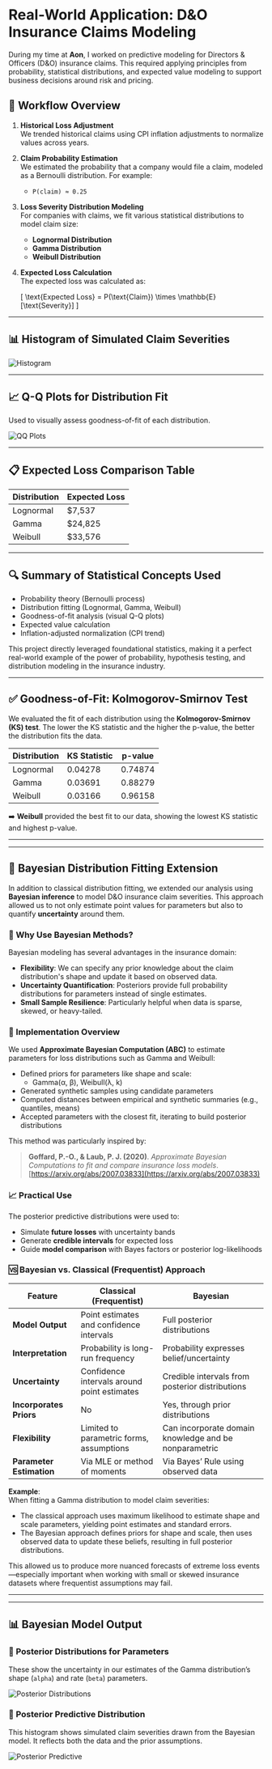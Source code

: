 
# Real-World Application: D&O Insurance Claims Modeling

During my time at **Aon**, I worked on predictive modeling for Directors & Officers (D&O) insurance claims. This required applying principles from probability, statistical distributions, and expected value modeling to support business decisions around risk and pricing.

## 🔄 Workflow Overview

1. **Historical Loss Adjustment**  
   We trended historical claims using CPI inflation adjustments to normalize values across years.

2. **Claim Probability Estimation**  
   We estimated the probability that a company would file a claim, modeled as a Bernoulli distribution. For example:
   - `P(claim) ≈ 0.25`

3. **Loss Severity Distribution Modeling**  
   For companies with claims, we fit various statistical distributions to model claim size:

   - **Lognormal Distribution**
   - **Gamma Distribution**
   - **Weibull Distribution**

4. **Expected Loss Calculation**  
   The expected loss was calculated as:

   \[
   \text{Expected Loss} = P(\text{Claim}) \times \mathbb{E}[\text{Severity}]
   \]

---

## 📊 Histogram of Simulated Claim Severities

![Histogram](histograms.png)

---

## 📈 Q-Q Plots for Distribution Fit

Used to visually assess goodness-of-fit of each distribution.

![QQ Plots](qq_plots.png)

---

## 📋 Expected Loss Comparison Table

| Distribution | Expected Loss |
|--------------|----------------|
| Lognormal    | $7,537 |
| Gamma        | $24,825 |
| Weibull      | $33,576 |

---

## 🔍 Summary of Statistical Concepts Used

- Probability theory (Bernoulli process)
- Distribution fitting (Lognormal, Gamma, Weibull)
- Goodness-of-fit analysis (visual Q-Q plots)
- Expected value calculation
- Inflation-adjusted normalization (CPI trend)

This project directly leveraged foundational statistics, making it a perfect real-world example of the power of probability, hypothesis testing, and distribution modeling in the insurance industry.


---

## ✅ Goodness-of-Fit: Kolmogorov-Smirnov Test

We evaluated the fit of each distribution using the **Kolmogorov-Smirnov (KS) test**. The lower the KS statistic and the higher the p-value, the better the distribution fits the data.

| Distribution | KS Statistic | p-value |
|--------------|--------------|---------|
| Lognormal    | 0.04278     | 0.74874 |
| Gamma        | 0.03691     | 0.88279 |
| Weibull      | 0.03166     | 0.96158 |

➡️ **Weibull** provided the best fit to our data, showing the lowest KS statistic and highest p-value.


---


---

## 🧠 Bayesian Distribution Fitting Extension

In addition to classical distribution fitting, we extended our analysis using **Bayesian inference** to model D&O insurance claim severities. This approach allowed us to not only estimate point values for parameters but also to quantify **uncertainty** around them.

### 🧮 Why Use Bayesian Methods?

Bayesian modeling has several advantages in the insurance domain:

- **Flexibility**: We can specify any prior knowledge about the claim distribution's shape and update it based on observed data.
- **Uncertainty Quantification**: Posteriors provide full probability distributions for parameters instead of single estimates.
- **Small Sample Resilience**: Particularly helpful when data is sparse, skewed, or heavy-tailed.

### 📐 Implementation Overview

We used **Approximate Bayesian Computation (ABC)** to estimate parameters for loss distributions such as Gamma and Weibull:

- Defined priors for parameters like shape and scale:
  - Gamma(α, β), Weibull(λ, k)
- Generated synthetic samples using candidate parameters
- Computed distances between empirical and synthetic summaries (e.g., quantiles, means)
- Accepted parameters with the closest fit, iterating to build posterior distributions

This method was particularly inspired by:

> **Goffard, P.-O., & Laub, P. J. (2020)**. *Approximate Bayesian Computations to fit and compare insurance loss models*.  
> [https://arxiv.org/abs/2007.03833](https://arxiv.org/abs/2007.03833)

### 📈 Practical Use

The posterior predictive distributions were used to:
- Simulate **future losses** with uncertainty bands
- Generate **credible intervals** for expected loss
- Guide **model comparison** with Bayes factors or posterior log-likelihoods


### 🆚 Bayesian vs. Classical (Frequentist) Approach

| Feature                  | Classical (Frequentist)                      | Bayesian                                           |
|--------------------------|----------------------------------------------|----------------------------------------------------|
| **Model Output**         | Point estimates and confidence intervals     | Full posterior distributions                       |
| **Interpretation**       | Probability is long-run frequency            | Probability expresses belief/uncertainty           |
| **Uncertainty**          | Confidence intervals around point estimates | Credible intervals from posterior distributions    |
| **Incorporates Priors**  | No                                           | Yes, through prior distributions                   |
| **Flexibility**          | Limited to parametric forms, assumptions     | Can incorporate domain knowledge and be nonparametric |
| **Parameter Estimation** | Via MLE or method of moments                 | Via Bayes’ Rule using observed data                |

**Example**:  
When fitting a Gamma distribution to model claim severities:
- The classical approach uses maximum likelihood to estimate shape and scale parameters, yielding point estimates and standard errors.
- The Bayesian approach defines priors for shape and scale, then uses observed data to update these beliefs, resulting in full posterior distributions.

This allowed us to produce more nuanced forecasts of extreme loss events—especially important when working with small or skewed insurance datasets where frequentist assumptions may fail.

---

---

## 📊 Bayesian Model Output

### 📌 Posterior Distributions for Parameters

These show the uncertainty in our estimates of the Gamma distribution’s shape (`alpha`) and rate (`beta`) parameters.

![Posterior Distributions](posterior_distributions.png)

### 📌 Posterior Predictive Distribution

This histogram shows simulated claim severities drawn from the Bayesian model. It reflects both the data and the prior assumptions.

![Posterior Predictive](posterior_predictive.png)
